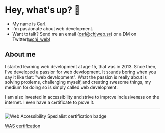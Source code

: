 # Hey, what's up? 👋

- My name is Carl.
- I'm passionate about web development.
- Want to talk? Send me an email ([carl@chjweb.se](mailto:carl@chjweb.se)) or a DM on Twitter([@chj_web](https://twitter.com/chj_web))

## About me
I started learning web development at age 15, that was in 2013. Since then, I've developed a passion for web development. It sounds boring when you say it like that: "web development". What the passion is really about is solving problems, challenging myself, and creating awesome things, my medium for doing so is simply called web development.

I am also invested in accessibility and strive to improve inclusiveness on the internet. I even have a certificate to prove it.

---

![Web Accessibility Specialist certification badge](https://github.com/Plazide/Plazide/assets/20641118/b494b2fb-abcf-4fb6-b304-4790451d64e3)

[WAS certification](https://www.credly.com/badges/9fc36390-b7f4-424b-8516-744567b7deb6/public_url)



<!--
**Plazide/Plazide** is a ✨ _special_ ✨ repository because its `README.md` (this file) appears on your GitHub profile.

Here are some ideas to get you started:

- 🔭 I’m currently working on ...
- 🌱 I’m currently learning ...
- 👯 I’m looking to collaborate on ...
- 🤔 I’m looking for help with ...
- 💬 Ask me about ...
- 📫 How to reach me: ...
- 😄 Pronouns: ...
- ⚡ Fun fact: ...
-->
